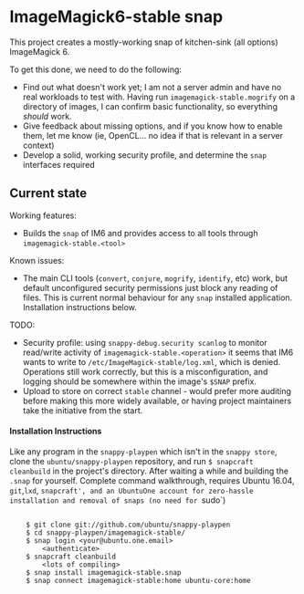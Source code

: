 # ImageMagick6-stable snap

This project creates a mostly-working snap of kitchen-sink (all options)
ImageMagick 6.

To get this done, we need to do the following:
 - Find out what doesn't work yet; I am not a server admin and have no
   real workloads to test with. Having run `imagemagick-stable.mogrify` on
   a directory of images, I can confirm basic functionality, so everything
   _should_ work.
 - Give feedback about missing options, and if you know how to enable
   them, let me know (ie, OpenCL... no idea if that is relevant in
   a server context)
 - Develop a solid, working security profile, and determine the `snap`
   interfaces required

## Current state

Working features:
 - Builds the `snap` of IM6 and provides access to all tools through
   `imagemagick-stable.<tool>`

Known issues:
 - The main CLI tools (`convert`, `conjure`, `mogrify`, `identify`, etc)
   work, but default unconfigured security permissions just block any
   reading of files. This is current normal behaviour for any `snap`
   installed application. Installation instructions below.

TODO:
 - Security profile: using `snappy-debug.security scanlog` to monitor
   read/write activity of `imagemagick-stable.<operation>` it seems that
   IM6 wants to write to `/etc/ImageMagick-stable/log.xml`, which is
   denied. Operations still work correctly, but this is
   a misconfiguration, and logging should be somewhere within the image's
   `$SNAP` prefix.
 - Upload to store on correct `stable` channel - would prefer more
   auditing before making this more widely available, or having project
   maintainers take the initiative from the start.
 
#### Installation Instructions

Like any program in the `snappy-playpen` which isn't in the `snappy
store`, clone the `ubuntu/snappy-playpen` repository, and run `$ snapcraft
cleanbuild` in the project's directory. After waiting a while and building
the `.snap` for yourself. Complete command walkthrough, requires Ubuntu
16.04, `git`,`lxd`, `snapcraft', and an UbuntuOne account for zero-hassle
installation and removal of snaps (no need for `sudo`)

```

    $ git clone git://github.com/ubuntu/snappy-playpen
    $ cd snappy-playpen/imagemagick-stable/
    $ snap login <your@ubuntu.one.email>
        <authenticate>
    $ snapcraft cleanbuild
        <lots of compiling>
    $ snap install imagemagick-stable.snap
    $ snap connect imagemagick-stable:home ubuntu-core:home

```
